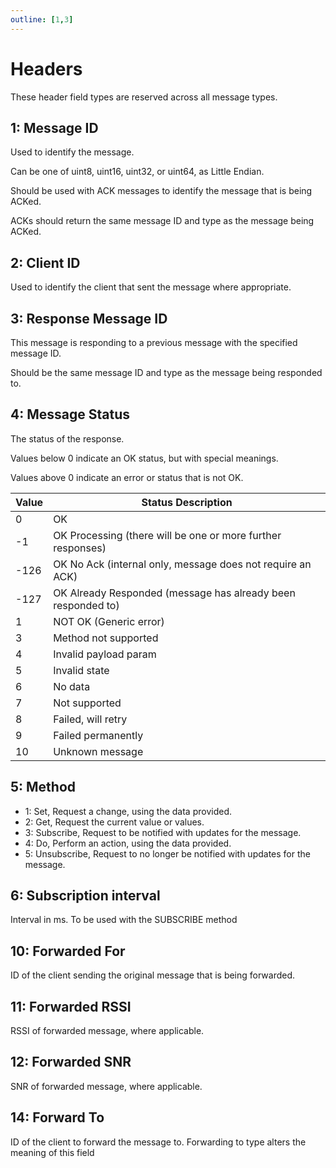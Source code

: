 ```yaml
---
outline: [1,3]
---
```


<script setup>
import GenerateConsts from '../../components/GenerateConsts.vue'
</script>

# Headers

These header field types are reserved across all message types.

<GenerateConsts :dataName="'MH'" :dataPath="'header'"/>

## 1: Message ID

Used to identify the message.

Can be one of uint8, uint16, uint32, or uint64, as Little Endian.

Should be used with ACK messages to identify the message that is being ACKed.

ACKs should return the same message ID and type as the message being ACKed.

## 2: Client ID

Used to identify the client that sent the message where appropriate.

## 3: Response Message ID

This message is responding to a previous message with the specified message ID.

Should be the same message ID and type as the message being responded to.

## 4: Message Status

The status of the response.

Values below 0 indicate an OK status, but with special meanings.

Values above 0 indicate an error or status that is not OK.

| Value  | Status Description                                 |
|--------|----------------------------------------------------|
| 0      | OK                                                 |
| -1     | OK Processing (there will be one or more further responses) |
| -126   | OK No Ack (internal only, message does not require an ACK) |
| -127   | OK Already Responded (message has already been responded to) |
| 1      | NOT OK (Generic error)                             |
| 3      | Method not supported                               |
| 4      | Invalid payload param                              |
| 5      | Invalid state                                      |
| 6      | No data                                            |
| 7      | Not supported                                      |
| 8      | Failed, will retry                                 |
| 9      | Failed permanently                                 |
| 10     | Unknown message                                    |

## 5: Method

- 1: Set, Request a change, using the data provided.
- 2: Get, Request the current value or values.
- 3: Subscribe, Request to be notified with updates for the message.
- 4: Do, Perform an action, using the data provided.
- 5: Unsubscribe, Request to no longer be notified with updates for the message.

## 6: Subscription interval

Interval in ms. To be used with the SUBSCRIBE method

<!-- ## 9: Forwarded For Type (RESERVED FOR FUTURE USE)

 - 1: Device
 - 2: Module
 - 3: Link -->

## 10: Forwarded For

ID of the client sending the original message that is being forwarded.

## 11: Forwarded RSSI

RSSI of forwarded message, where applicable.

## 12: Forwarded SNR

SNR of forwarded message, where applicable.

<!-- ## 13: Forward To Type (RESERVED FOR FUTURE USE)-->

## 14: Forward To

ID of the client to forward the message to. Forwarding to type alters the meaning of this field
